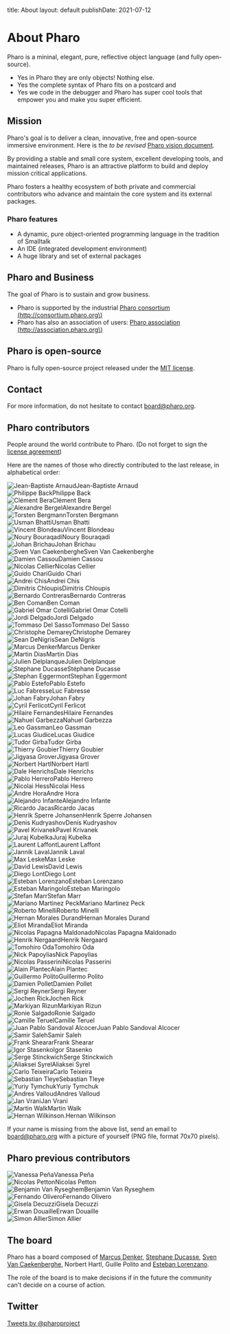 title: Aboutlayout: defaultpublishDate: 2021-07-12# About Pharo<div class="col-md-9 col-xs-12">Pharo is a mininal, elegant, pure, reflective object language \(and fully open-source\). - Yes in Pharo they are only objects! Nothing else. - Yes the complete syntax of Pharo fits on a postcard and - Yes we code in the debugger and Pharo has super cool tools that empower you and make you super efficient. ## MissionPharo's goal is to deliver a clean, innovative, free and open-source immersive environment. Here is the _to be revised_ [Pharo vision document](https://hal.inria.fr/hal-01879346/document). By providing a stable and small core system, excellent developing tools, and maintained releases, Pharo is an attractive platform to build and deploy mission critical applications. Pharo fosters a healthy ecosystem of both private and commercial contributors who advance and maintain the core system and its external packages.### Pharo features- A dynamic, pure object-oriented programming language in the tradition of Smalltalk- An IDE \(integrated development environment\)- A huge library and set of external packages## Pharo and BusinessThe goal of Pharo is to sustain and grow business.- Pharo is supported by the industrial [Pharo consortium \(http://consortium.pharo.org\)](http://consortium.pharo.org)- Pharo has also an association of users: [Pharo association \(http://association.pharo.org\)](http://association.pharo.org)## Pharo is open-sourcePharo is fully open-source project released under the [MIT license](/web/license).## ContactFor more information, do not hesitate to contact board@pharo.org. ## Pharo contributorsPeople around the world contribute to Pharo. \(Do not forget to sign the [license agreement](http://files.pharo.org/media/PharoSoftwareDistributionAgreement.pdf)\)Here are the names of those who directly contributed to the last release, in alphabetical order:<div class="contributor"><img class="img-circle" alt="Jean-Baptiste Arnaud" src="/web/files/faces/arnaud.png">Jean-Baptiste Arnaud</div><div class="contributor"><img class="img-circle" alt="Philippe Back" src="/web/files/faces/back.png">Philippe Back</div><div class="contributor"><img class="img-circle" alt="Clément Bera" src="/web/files/faces/bera.png">Clément Bera</div><div class="contributor"><img class="img-circle" alt="Alexandre Bergel" src="/web/files/faces/bergel.png">Alexandre Bergel</div><div class="contributor"><img class="img-circle" alt="Torsten Bergmann" src="/web/files/faces/bergmann.png">Torsten Bergmann</div><div class="contributor"><img class="img-circle" alt="Usman Bhatti" src="/web/files/faces/bhatti.png">Usman Bhatti</div><div class="contributor"><img class="img-circle" alt="Vincent Blondeau" src="/web/files/faces/noface.png">Vincent Blondeau</div><div class="contributor"><img class="img-circle" alt="Noury Bouraqadi" src="/web/files/faces/bouraqadi.png">Noury Bouraqadi</div><div class="contributor"><img class="img-circle" alt="Johan Brichau" src="/web/files/faces/brichau.png">Johan Brichau</div><div class="contributor"><img class="img-circle" alt="Sven Van Caekenberghe" src="/web/files/faces/caekenberghe.png">Sven Van Caekenberghe</div><div class="contributor"><img class="img-circle" alt="Damien Cassou" src="/web/files/faces/cassou.png">Damien Cassou</div><div class="contributor"><img class="img-circle" alt="Nicolas Cellier" src="/web/files/faces/cellier.png">Nicolas Cellier</div><div class="contributor"><img class="img-circle" alt="Guido Chari" src="/web/files/faces/chari.png">Guido Chari</div><div class="contributor"><img class="img-circle" alt="Andrei Chis" src="/web/files/faces/chis.png">Andrei Chis</div><div class="contributor"><img class="img-circle" alt="Dimitris Chloupis" src="/web/files/faces/chloupis.png">Dimitris Chloupis</div><div class="contributor"><img class="img-circle" alt="Bernardo Contreras" src="/web/files/faces/noface.png">Bernardo Contreras</div><div class="contributor"><img class="img-circle" alt="Ben Coman" src="/web/files/faces/coman.png">Ben Coman</div><div class="contributor"><img class="img-circle" alt="Gabriel Omar Cotelli" src="/web/files/faces/cotelli.png">Gabriel Omar Cotelli</div><div class="contributor"><img class="img-circle" alt="Jordi Delgado" src="/web/files/faces/delgado.png">Jordi Delgado</div><div class="contributor"><img class="img-circle" alt="Tommaso Del Sasso" src="/web/files/faces/sasso.png">Tommaso Del Sasso</div><div class="contributor"><img class="img-circle" alt="Christophe Demarey" src="/web/files/faces/demarey.png">Christophe Demarey</div><div class="contributor"><img class="img-circle" alt="Sean DeNigris" src="/web/files/faces/denigris.png">Sean DeNigris</div><div class="contributor"><img class="img-circle" alt="Marcus Denker" src="/web/files/faces/denker.png">Marcus Denker</div><div class="contributor"><img class="img-circle" alt="Martin Dias" src="/web/files/faces/dias.png">Martin Dias</div><div class="contributor"><img class="img-circle" alt="Julien Delplanque" src="/web/files/faces/noface.png">Julien Delplanque</div><div class="contributor"><img class="img-circle" alt="Stephane Ducasse" src="/web/files/faces/ducasse.png">Stéphane Ducasse</div><div class="contributor"><img class="img-circle" alt="Stephan Eggermont" src="/web/files/faces/eggermont.png">Stephan Eggermont</div><div class="contributor"><img class="img-circle" alt="Pablo Estefo" src="/web/files/faces/estefo.png">Pablo Estefo</div><div class="contributor"><img class="img-circle" alt="Luc Fabresse" src="/web/files/faces/fabresse.png">Luc Fabresse</div><div class="contributor"><img class="img-circle" alt="Johan Fabry" src="/web/files/faces/fabry.png">Johan Fabry</div><div class="contributor"><img class="img-circle" alt="Cyril Ferlicot" src="/web/files/faces/ferlicot1.png">Cyril Ferlicot</div><div class="contributor"><img class="img-circle" alt="Hilaire Fernandes" src="/web/files/faces/fernandes.png">Hilaire Fernandes</div><div class="contributor"><img class="img-circle" alt="Nahuel Garbezza" src="/web/files/faces/garbezza.png">Nahuel Garbezza</div><div class="contributor"><img class="img-circle" alt="Leo Gassman" src="/web/files/faces/gassman.png">Leo Gassman</div><div class="contributor"><img class="img-circle" alt="Lucas Giudice" src="/web/files/faces/giudice.png">Lucas Giudice</div><div class="contributor"><img class="img-circle" alt="Tudor Girba" src="/web/files/faces/girba.png">Tudor Girba</div><div class="contributor"><img class="img-circle" alt="Thierry Goubier" src="/web/files/faces/goubier.png">Thierry Goubier</div><div class="contributor"><img class="img-circle" alt="Jigyasa Grover" src="/web/files/faces/grover.png">Jigyasa Grover</div><div class="contributor"><img class="img-circle" alt="Norbert Hartl" src="/web/files/faces/hartl.png">Norbert Hartl</div><div class="contributor"><img class="img-circle" alt="Dale Henrichs" src="/web/files/faces/henrichs.png">Dale Henrichs</div><div class="contributor"><img class="img-circle" alt="Pablo Herrero" src="/web/files/faces/noface.png">Pablo Herrero</div><div class="contributor"><img class="img-circle" alt="Nicolai Hess" src="/web/files/faces/hess.png">Nicolai Hess</div><div class="contributor"><img class="img-circle" alt="Andre Hora" src="/web/files/faces/hora.png">Andre Hora</div><div class="contributor"><img class="img-circle" alt="Alejandro Infante" src="/web/files/faces/infante.png">Alejandro Infante</div><div class="contributor"><img class="img-circle" alt="Ricardo Jacas" src="/web/files/faces/jacas.png">Ricardo Jacas</div><div class="contributor"><img class="img-circle" alt="Henrik Sperre Johansen" src="/web/files/faces/noface.png">Henrik Sperre Johansen</div><div class="contributor"><img class="img-circle" alt="Denis Kudryashov" src="/web/files/faces/kudryashov.png">Denis Kudryashov</div><div class="contributor"><img class="img-circle" alt="Pavel Krivanek" src="/web/files/faces/krivanek.png">Pavel Krivanek</div><div class="contributor"><img class="img-circle" alt="Juraj Kubelka" src="/web/files/faces/kubelka.png">Juraj Kubelka</div><div class="contributor"><img class="img-circle" alt="Laurent Laffont" src="/web/files/faces/laffont.png">Laurent Laffont</div><div class="contributor"><img class="img-circle" alt="Jannik Laval" src="/web/files/faces/laval.png">Jannik Laval</div><div class="contributor"><img class="img-circle" alt="Max Leske" src="/web/files/faces/leske.png">Max Leske</div><div class="contributor"><img class="img-circle" alt="David Lewis" src="/web/files/faces/noface.png">David Lewis</div><div class="contributor"><img class="img-circle" alt="Diego Lont" src="/web/files/faces/lont.png">Diego Lont</div><div class="contributor"><img class="img-circle" alt="Esteban Lorenzano" src="/web/files/faces/lorenzano.png">Esteban Lorenzano</div><div class="contributor"><img class="img-circle" alt="Esteban Maringolo" src="/web/files/faces/maringolo.png">Esteban Maringolo</div><div class="contributor"><img class="img-circle" alt="Stefan Marr" src="/web/files/faces/marr.png">Stefan Marr</div><div class="contributor"><img class="img-circle" alt="Mariano Martinez Peck" src="/web/files/faces/peck.png">Mariano Martinez Peck</div><div class="contributor"><img class="img-circle" alt="Roberto Minelli" src="/web/files/faces/minelli.png">Roberto Minelli</div><div class="contributor"><img class="img-circle" alt="Hernan Morales Durand" src="/web/files/faces/noface.png">Hernan Morales Durand</div><div class="contributor"><img class="img-circle" alt="Eliot Miranda" src="/web/files/faces/miranda.png">Eliot Miranda</div><div class="contributor"><img class="img-circle" alt="Nicolas Papagna Maldonado" src="/web/files/faces/maldonado.png">Nicolas Papagna Maldonado</div><div class="contributor"><img class="img-circle" alt="Henrik Nergaard" src="/web/files/faces/noface.png">Henrik Nergaard</div><div class="contributor"><img class="img-circle" alt="Tomohiro Oda" src="http://files.pharo.org/success-stories/images/oda2.png">Tomohiro Oda</div><div class="contributor"><img class="img-circle" alt="Nick Papoylias" src="/web/files/faces/papoylias.png">Nick Papoylias</div><div class="contributor"><img class="img-circle" alt="Nicolas Passerini" src="/web/files/faces/passerini.png">Nicolas Passerini</div><div class="contributor"><img class="img-circle" alt="Alain Plantec" src="/web/files/faces/plantec.png">Alain Plantec</div><div class="contributor"><img class="img-circle" alt="Guillermo Polito" src="/web/files/faces/polito.png">Guillermo Polito</div><div class="contributor"><img class="img-circle" alt="Damien Pollet" src="/web/files/faces/pollet.png">Damien Pollet</div><div class="contributor"><img class="img-circle" alt="Sergi Reyner" src="/web/files/faces/reyner.png">Sergi Reyner</div><div class="contributor"><img class="img-circle" alt="Jochen Rick" src="/web/files/faces/rick.png">Jochen Rick</div><div class="contributor"><img class="img-circle" alt="Markiyan Rizun" src="/web/files/faces/rizun.png">Markiyan Rizun</div><div class="contributor"><img class="img-circle" alt="Ronie Salgado" src="/web/files/faces/salgado.png">Ronie Salgado</div><div class="contributor"><img class="img-circle" alt="Camille Teruel" src="/web/files/faces/teruel.png">Camille Teruel</div><div class="contributor"><img class="img-circle" alt="Juan Pablo Sandoval Alcocer" src="/web/files/faces/alcocer.png">Juan Pablo Sandoval Alcocer</div><div class="contributor"><img class="img-circle" alt="Samir Saleh" src="/web/files/faces/noface.png">Samir Saleh</div><div class="contributor"><img class="img-circle" alt="Frank Shearar" src="/web/files/faces/shearar.png">Frank Shearar</div><div class="contributor"><img class="img-circle" alt="Igor Stasenko" src="/web/files/faces/stasenko.png">Igor Stasenko</div><div class="contributor"><img class="img-circle" alt="Serge Stinckwich" src="/web/files/faces/stinckwich.png">Serge Stinckwich</div><div class="contributor"><img class="img-circle" alt="Aliaksei Syrel" src="/web/files/faces/syrel.png">Aliaksei Syrel</div><div class="contributor"><img class="img-circle" alt="Carlo Teixeira" src="/web/files/faces/teixeira1.png">Carlo Teixeira</div><div class="contributor"><img class="img-circle" alt="Sebastian Tleye" src="/web/files/faces/tleye.png">Sebastian Tleye</div><div class="contributor"><img class="img-circle" alt="Yuriy Tymchuk" src="/web/files/faces/tymchuk.png">Yuriy Tymchuk</div><div class="contributor"><img class="img-circle" alt="Andres Valloud" src="/web/files/faces/valloud.png">Andres Valloud</div><div class="contributor"><img class="img-circle" alt="Jan Vrani" src="/web/files/faces/vrani.png">Jan Vrani</div><div class="contributor"><img class="img-circle" alt="Martin Walk" src="/web/files/faces/walk.png">Martin Walk</div><div class="contributor"><img class="img-circle" alt="Hernan Wilkinson." src="/web/files/faces/wilkinson.png">Hernan Wilkinson</div><div class="clearfix sep"></div>If your name is missing from the above list, send an email to board@pharo.org with a picture of yourself \(PNG file, format 70x70 pixels\).## Pharo previous contributors<div class="contributor"><img class="img-circle" alt="Vanessa Peña" src="/web/files/faces/pena.png">Vanessa Peña</div><div class="contributor"><img class="img-circle" alt="Nicolas Petton" src="/web/files/faces/petton.png">Nicolas Petton</div><div class="contributor"><img class="img-circle" alt="Benjamin Van Ryseghem" src="/web/files/faces/vanryseghem.png">Benjamin Van Ryseghem</div><div class="contributor"><img class="img-circle" alt="Fernando Olivero" src="/web/files/faces/olivero.png">Fernando Olivero</div><div class="contributor"><img class="img-circle" alt="Gisela Decuzzi" src="/web/files/faces/decuzzi.png">Gisela Decuzzi</div><div class="contributor"><img class="img-circle" alt="Erwan Douaille" src="/web/files/faces/douaille.png">Erwan Douaille</div><div class="contributor"><img class="img-circle" alt="Simon Allier" src="/web/files/faces/noface.png">Simon Allier</div><div class="clearfix sep"></div></div><div class="col-md-3 col-xs-12">## The boardPharo has a board composed of [Marcus Denker](http://marcusdenker.de/), [Stephane Ducasse](http://stephane.ducasse.free.fr/), [Sven Van Caekenberghe](http://stfx.eu/), Norbert Hartl, Guille Polito and [Esteban Lorenzano](http://smallworks.eu). The role of the board is to make decisions if in the future the community can't decide on a course of action.## Twitter<a class="twitter-timeline" data-dnt="true" href="https://twitter.com/pharoproject" data-widget-id="469803717944807424">Tweets by @pharoproject</a><script>!function(d,s,id){var js,fjs=d.getElementsByTagName(s)[0],p=/^http:/.test(d.location)?'http':'https';if(!d.getElementById(id)){js=d.createElement(s);js.id=id;js.src=p+"://platform.twitter.com/widgets.js";fjs.parentNode.insertBefore(js,fjs);}}(document,"script","twitter-wjs");</script></div>